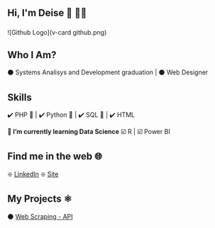 ## **Hi, I'm Deise** 👋 👩‍💻
  
###
![Github Logo](v-card github.png)

## **Who I Am?**
  
  ⚫ Systems Analisys and Development graduation |
  ⚫ Web Designer

## **Skills**

  ✔️ PHP 🐘 |
  ✔️ Python 🐍 |
  ✔️ SQL 🔎 |
  ✔️ HTML 
  
  **🌱 I’m currently learning Data Science**
      ☑️ R |
      ☑️ Power BI
      
## **Find me in the web** 🌐

  ❇️ [LinkedIn](https://www.linkedin.com/in/deise-barreto/)
  ❇️ [Site](https://www.webdbarreto.com.br)


## **My Projects** ⚛️

  ⚫ [Web Scraping - API](https://github.com/dzbarreto/Webdbarreto)











